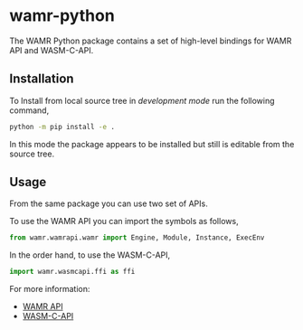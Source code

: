 # wamr-python

The WAMR Python package contains a set of high-level bindings for WAMR API and WASM-C-API.

## Installation

To Install from local source tree in _development mode_ run the following command,

```bash
python -m pip install -e .
```

In this mode the package appears to be installed but still is editable from the source tree.

## Usage

From the same package you can use two set of APIs.

To use the WAMR API you can import the symbols as follows,

```py
from wamr.wamrapi.wamr import Engine, Module, Instance, ExecEnv
```

In the order hand, to use the WASM-C-API,

```py
import wamr.wasmcapi.ffi as ffi
```

For more information:

* [WAMR API](./wamr_api)
* [WASM-C-API](./wasm_c_api)
